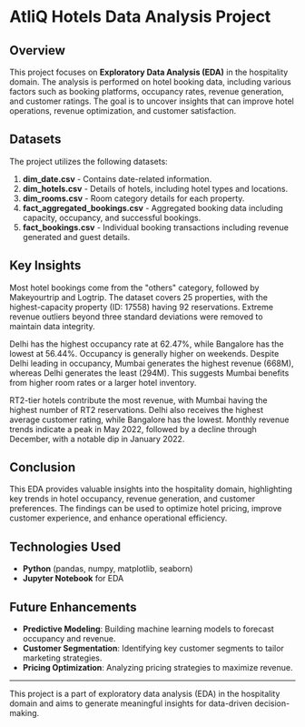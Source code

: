 # AtliQ Hotels Data Analysis Project

## Overview

This project focuses on **Exploratory Data Analysis (EDA)** in the hospitality domain. The analysis is performed on hotel booking data, including various factors such as booking platforms, occupancy rates, revenue generation, and customer ratings. The goal is to uncover insights that can improve hotel operations, revenue optimization, and customer satisfaction.

## Datasets

The project utilizes the following datasets:

1. **dim\_date.csv** - Contains date-related information.
2. **dim\_hotels.csv** - Details of hotels, including hotel types and locations.
3. **dim\_rooms.csv** - Room category details for each property.
4. **fact\_aggregated\_bookings.csv** - Aggregated booking data including capacity, occupancy, and successful bookings.
5. **fact\_bookings.csv** - Individual booking transactions including revenue generated and guest details.

## Key Insights

Most hotel bookings come from the "others" category, followed by Makeyourtrip and Logtrip. The dataset covers 25 properties, with the highest-capacity property (ID: 17558) having 92 reservations. Extreme revenue outliers beyond three standard deviations were removed to maintain data integrity. 

Delhi has the highest occupancy rate at 62.47%, while Bangalore has the lowest at 56.44%. Occupancy is generally higher on weekends. Despite Delhi leading in occupancy, Mumbai generates the highest revenue (668M), whereas Delhi generates the least (294M). This suggests Mumbai benefits from higher room rates or a larger hotel inventory.

RT2-tier hotels contribute the most revenue, with Mumbai having the highest number of RT2 reservations. Delhi also receives the highest average customer rating, while Bangalore has the lowest. Monthly revenue trends indicate a peak in May 2022, followed by a decline through December, with a notable dip in January 2022.

## Conclusion

This EDA provides valuable insights into the hospitality domain, highlighting key trends in hotel occupancy, revenue generation, and customer preferences. The findings can be used to optimize hotel pricing, improve customer experience, and enhance operational efficiency.

## Technologies Used

- **Python** (pandas, numpy, matplotlib, seaborn)
- **Jupyter Notebook** for EDA

## Future Enhancements

- **Predictive Modeling**: Building machine learning models to forecast occupancy and revenue.
- **Customer Segmentation**: Identifying key customer segments to tailor marketing strategies.
- **Pricing Optimization**: Analyzing pricing strategies to maximize revenue.

---

This project is a part of exploratory data analysis (EDA) in the hospitality domain and aims to generate meaningful insights for data-driven decision-making.

